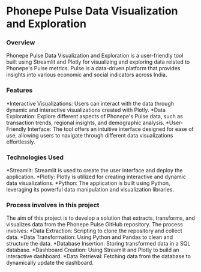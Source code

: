 # Phonepe Pulse Data Visualization and Exploration
### Overview
Phonepe Pulse Data Visualization and Exploration is a user-friendly tool built using Streamlit and Plotly for visualizing and exploring data related to Phonepe's Pulse metrics. Pulse is a data-driven platform that provides insights into various economic and social indicators across India.

### Features
*Interactive Visualizations: Users can interact with the data through dynamic and interactive visualizations created with Plotly.
*Data Exploration: Explore different aspects of Phonepe's Pulse data, such as transaction trends, regional insights, and demographic analysis.
*User-Friendly Interface: The tool offers an intuitive interface designed for ease of use, allowing users to navigate through different data visualizations effortlessly.

### Technologies Used
*Streamlit: Streamlit is used to create the user interface and deploy the application.
*Plotly: Plotly is utilized for creating interactive and dynamic data visualizations.
*Python: The application is built using Python, leveraging its powerful data manipulation and visualization libraries.

### Process involves in this project
The aim of this project is to develop a solution that extracts, transforms, and visualizes data from the Phonepe Pulse GitHub repository. The process involves:
*Data Extraction: Scripting to clone the repository and collect data.
*Data Transformation: Using Python and Pandas to clean and structure the data.
*Database Insertion: Storing transformed data in a SQL database.
*Dashboard Creation: Using Streamlit and Plotly to build an interactive dashboard.
*Data Retrieval: Fetching data from the database to dynamically update the dashboard.
